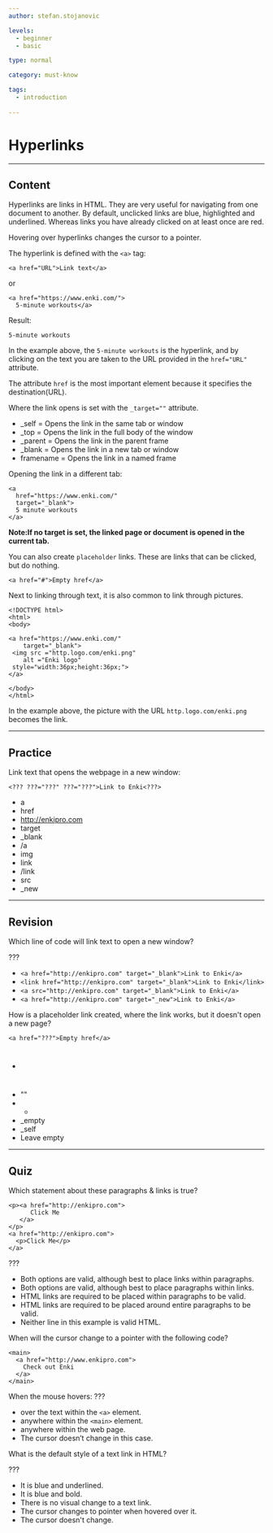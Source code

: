 ```yaml
---
author: stefan.stojanovic

levels:
  - beginner
  - basic

type: normal

category: must-know

tags:
  - introduction
  
---
```

# Hyperlinks
---
## Content

Hyperlinks are links in HTML. They are very useful for navigating from one document to another.
By default, unclicked links are blue, highlighted and underlined. 
Whereas links you have already clicked on at least once are red.

Hovering over hyperlinks changes the cursor to a pointer.

The hyperlink is defined with the `<a>` tag:
```
<a href="URL">Link text</a>
```
or
```
<a href="https://www.enki.com/"> 
  5-minute workouts</a>
```
Result:
```
5-minute workouts
```
In the example above, the `5-minute workouts` is the hyperlink, and by clicking on the text you are taken to the URL provided in the `href="URL"` attribute. 

The attribute `href` is the most important element because it specifies the destination(URL).

Where the link opens is set with the `_target=""` attribute.

- _self     = Opens the link in the same tab or window
- _top      = Opens the link in the full body of the window
- _parent   = Opens the link in the parent frame
- _blank    = Opens the link in a new tab or window
- framename = Opens the link in a named frame

Opening the link in a different tab:
```
<a 
  href="https://www.enki.com/" 
  target="_blank"> 
  5 minute workouts 
</a> 
```
**Note:If no target is set, the linked page or document is opened in the current tab.**

You can also create `placeholder` links. These are links that can be clicked, but do nothing.
```
<a href="#">Empty href</a>
```

Next to linking through text, it is also common to link through pictures.

```
<!DOCTYPE html>
<html>
<body>

<a href="https://www.enki.com/" 
    target="_blank">
 <img src ="http.logo.com/enki.png"
    alt ="Enki logo"
 style="width:36px;height:36px;">
</a>
 
</body>
</html>
```

In the example above, the picture with the URL `http.logo.com/enki.png` becomes the link.

---
## Practice

Link text that opens the webpage in a new window:

`<??? ???="???" ???="???">Link to Enki<???>`

* a 
* href
* http://enkipro.com
* target
* _blank
* /a
* img
* link
* /link
* src
* _new

---
## Revision

Which line of code will link text to open a new window?

???

* `<a href="http://enkipro.com" target="_blank">Link to Enki</a>`
* `<link href="http://enkipro.com" target="_blank">Link to Enki</link>`
* `<a src="http://enkipro.com" target="_blank">Link to Enki</a>`
* `<a href="http://enkipro.com" target="_new">Link to Enki</a>`

How is a placeholder link created, where the link works, but it doesn't open a new page?

`<a href="???">Empty href</a>`

* #
* ""
* *
* _empty
* _self
* Leave empty

---
## Quiz

Which statement about these paragraphs & links is true?

```
<p><a href="http://enkipro.com">
      Click Me
   </a>
</p>
<a href="http://enkipro.com">
  <p>Click Me</p>
</a>
```

???

* Both options are valid, although best to place links within paragraphs.  
* Both options are valid, although best to place paragraphs within links.  
* HTML links are required to be placed within paragraphs to be valid. 
* HTML links are required to be placed around entire paragraphs to be valid. 
* Neither line in this example is valid HTML. 

When will the cursor change to a pointer with the following code?

```
<main>
  <a href="http://www.enkipro.com">
    Check out Enki
  </a>
</main>
```

When the mouse hovers: ???

* over the text within the `<a>` element.
* anywhere within the `<main>` element.
* anywhere within the web page.
* The cursor doesn’t change in this case.

What is the default style of a text link in HTML?

???

* It is blue and underlined. 
* It is blue and bold.
* There is no visual change to a text link.
* The cursor changes to pointer when hovered over it.
* The cursor doesn't change.
